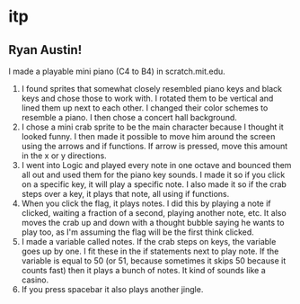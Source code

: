 # itp

## Ryan Austin!
I made a playable mini piano (C4 to B4) in scratch.mit.edu.

1.  I found sprites that somewhat closely resembled piano keys and black keys and chose those to work with. I rotated them to be vertical and lined them up next to each other. I changed their color schemes to resemble a piano. I then chose a concert hall background.
2.  I chose a mini crab sprite to be the main character because I thought it looked funny. I then made it possible to move him around the screen using the arrows and if functions. If arrow is pressed, move this amount in the x or y directions.
3.  I went into Logic and played every note in one octave and bounced them all out and used them for the piano key sounds. I made it so if you click on a specific key, it will play a specific note. I also made it so if the crab steps over a key, it plays that note, all using if functions.
4.  When you click the flag, it plays notes. I did this by playing a note if clicked, waiting a fraction of a second, playing another note, etc. It also moves the crab up and down with a thought bubble saying he wants to play too, as I'm assuming the flag will be the first think clicked.
5.  I made a variable called notes. If the crab steps on keys, the variable goes up by one. I fit these in the if statements next to play note. If the variable is equal to 50 (or 51, because sometimes it skips 50 because it counts fast) then it plays a bunch of notes. It kind of sounds like a casino.
6.  If you press spacebar it also plays another jingle.
